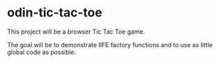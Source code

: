 # odin-tic-tac-toe

This project will be a browser Tic Tac Toe game.

The goal will be to demonstrate IIFE factory functions 
and to use as little global code as possible.